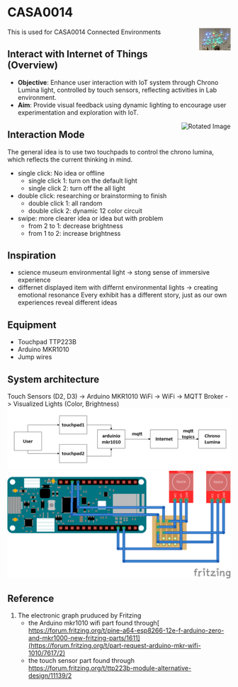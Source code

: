 # CASA0014
This is used for CASA0014 Connected Environments
<img src="https://github.com/JY-SHENNNN/CASA0014/blob/main/src/allchronoLumina.jpg" alt="Image" height="50" align="right">

## Interact with Internet of Things (Overview)
* **Objective**: Enhance user interaction with IoT system through Chrono Lumina light, controlled by touch sensors, reflecting activities in Lab environment.
* **Aim**: Provide visual feedback using dynamic lighting to encourage user experimentation and exploration with IoT.
<img src="https://github.com/JY-SHENNNN/CASA0014/blob/main/src/finalenclo.jpg" alt="Rotated Image" align="right">

## Interaction Mode
The general idea is to use two touchpads to control the chrono lumina, which reflects the current thinking in mind.
* single click: No idea or offline
  - single click 1: turn on the default light
  - single click 2: turn off the all light
* double click: researching or brainstorming to finish
  - double click 1: all random
  - double click 2: dynamic 12 color circuit
* swipe: more clearer idea or idea but with problem
  - from 2 to 1: decrease brightness
  - from 1 to 2: increase brightness

## Inspiration
- science museum environmental light -> stong sense of immersive experience
- differnet displayed item with differnt environmental lights -> creating emotional resonance
Every exhibit has a different story, just as our own experiences reveal different ideas

## Equipment
* Touchpad TTP223B
* Arduino MKR1010
* Jump wires

## System architecture
Touch Sensors (D2, D3) ->
Arduino MKR1010 WiFi ->
WiFi -> MQTT Broker -> Visualized Lights (Color, Brightness)
![](https://github.com/JY-SHENNNN/CASA0014/blob/main/src/flowchart.png)
![](https://github.com/JY-SHENNNN/CASA0014/blob/main/src/electronicCir.png)

## Reference
1. The electronic graph pruduced by Fritzing
   * the Arduino mkr1010 wifi part found through[ https://forum.fritzing.org/t/pine-a64-esp8266-12e-f-arduino-zero-and-mkr1000-new-fritzing-parts/1611](https://forum.fritzing.org/t/part-request-arduino-mkr-wifi-1010/7617/2)
   * the touch sensor part found through https://forum.fritzing.org/t/ttp223b-module-alternative-design/11139/2
